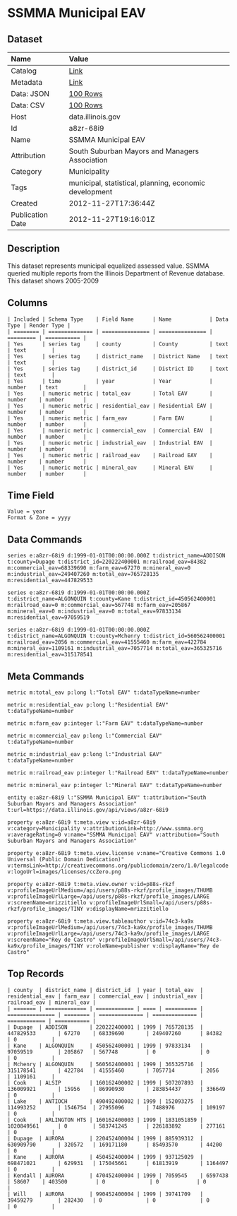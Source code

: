 # SSMMA Municipal EAV

## Dataset

| Name | Value |
| :--- | :---- |
| Catalog | [Link](https://catalog.data.gov/dataset/ssmma-municipal-eav-1930b) |
| Metadata | [Link](https://data.illinois.gov/api/views/a8zr-68i9) |
| Data: JSON | [100 Rows](https://data.illinois.gov/api/views/a8zr-68i9/rows.json?max_rows=100) |
| Data: CSV | [100 Rows](https://data.illinois.gov/api/views/a8zr-68i9/rows.csv?max_rows=100) |
| Host | data.illinois.gov |
| Id | a8zr-68i9 |
| Name | SSMMA Municipal EAV |
| Attribution | South Suburban Mayors and Managers Association |
| Category | Municipality |
| Tags | municipal, statistical, planning, economic development |
| Created | 2012-11-27T17:36:44Z |
| Publication Date | 2012-11-27T19:16:01Z |

## Description

This dataset represents municipal equalized assessed value. SSMMA queried multiple reports from the Illinois Department of Revenue database. This dataset shows 2005-2009

## Columns

```ls
| Included | Schema Type    | Field Name      | Name            | Data Type | Render Type |
| ======== | ============== | =============== | =============== | ========= | =========== |
| Yes      | series tag     | county          | County          | text      | text        |
| Yes      | series tag     | district_name   | District Name   | text      | text        |
| Yes      | series tag     | district_id     | District ID     | text      | text        |
| Yes      | time           | year            | Year            | number    | text        |
| Yes      | numeric metric | total_eav       | Total EAV       | number    | number      |
| Yes      | numeric metric | residential_eav | Residential EAV | number    | number      |
| Yes      | numeric metric | farm_eav        | Farm EAV        | number    | number      |
| Yes      | numeric metric | commercial_eav  | Commercial EAV  | number    | number      |
| Yes      | numeric metric | industrial_eav  | Industrial EAV  | number    | number      |
| Yes      | numeric metric | railroad_eav    | Railroad EAV    | number    | number      |
| Yes      | numeric metric | mineral_eav     | Mineral EAV     | number    | number      |
```

## Time Field

```ls
Value = year
Format & Zone = yyyy
```

## Data Commands

```ls
series e:a8zr-68i9 d:1999-01-01T00:00:00.000Z t:district_name=ADDISON t:county=Dupage t:district_id=220222400001 m:railroad_eav=84382 m:commercial_eav=68339690 m:farm_eav=67270 m:mineral_eav=0 m:industrial_eav=249407260 m:total_eav=765728135 m:residential_eav=447829533

series e:a8zr-68i9 d:1999-01-01T00:00:00.000Z t:district_name=ALGONQUIN t:county=Kane t:district_id=450562400001 m:railroad_eav=0 m:commercial_eav=567748 m:farm_eav=205867 m:mineral_eav=0 m:industrial_eav=0 m:total_eav=97833134 m:residential_eav=97059519

series e:a8zr-68i9 d:1999-01-01T00:00:00.000Z t:district_name=ALGONQUIN t:county=Mchenry t:district_id=560562400001 m:railroad_eav=2056 m:commercial_eav=41555460 m:farm_eav=422784 m:mineral_eav=1109161 m:industrial_eav=7057714 m:total_eav=365325716 m:residential_eav=315178541
```

## Meta Commands

```ls
metric m:total_eav p:long l:"Total EAV" t:dataTypeName=number

metric m:residential_eav p:long l:"Residential EAV" t:dataTypeName=number

metric m:farm_eav p:integer l:"Farm EAV" t:dataTypeName=number

metric m:commercial_eav p:long l:"Commercial EAV" t:dataTypeName=number

metric m:industrial_eav p:long l:"Industrial EAV" t:dataTypeName=number

metric m:railroad_eav p:integer l:"Railroad EAV" t:dataTypeName=number

metric m:mineral_eav p:integer l:"Mineral EAV" t:dataTypeName=number

entity e:a8zr-68i9 l:"SSMMA Municipal EAV" t:attribution="South Suburban Mayors and Managers Association" t:url=https://data.illinois.gov/api/views/a8zr-68i9

property e:a8zr-68i9 t:meta.view v:id=a8zr-68i9 v:category=Municipality v:attributionLink=http://www.ssmma.org v:averageRating=0 v:name="SSMMA Municipal EAV" v:attribution="South Suburban Mayors and Managers Association"

property e:a8zr-68i9 t:meta.view.license v:name="Creative Commons 1.0 Universal (Public Domain Dedication)" v:termsLink=http://creativecommons.org/publicdomain/zero/1.0/legalcode v:logoUrl=images/licenses/ccZero.png

property e:a8zr-68i9 t:meta.view.owner v:id=p88s-rkzf v:profileImageUrlMedium=/api/users/p88s-rkzf/profile_images/THUMB v:profileImageUrlLarge=/api/users/p88s-rkzf/profile_images/LARGE v:screenName=mrizzitiello v:profileImageUrlSmall=/api/users/p88s-rkzf/profile_images/TINY v:displayName=mrizzitiello

property e:a8zr-68i9 t:meta.view.tableauthor v:id=74c3-ka9x v:profileImageUrlMedium=/api/users/74c3-ka9x/profile_images/THUMB v:profileImageUrlLarge=/api/users/74c3-ka9x/profile_images/LARGE v:screenName="Rey de Castro" v:profileImageUrlSmall=/api/users/74c3-ka9x/profile_images/TINY v:roleName=publisher v:displayName="Rey de Castro"
```

## Top Records

```ls
| county  | district_name | district_id  | year | total_eav  | residential_eav | farm_eav | commercial_eav | industrial_eav | railroad_eav | mineral_eav | 
| ======= | ============= | ============ | ==== | ========== | =============== | ======== | ============== | ============== | ============ | =========== | 
| Dupage  | ADDISON       | 220222400001 | 1999 | 765728135  | 447829533       | 67270    | 68339690       | 249407260      | 84382        | 0           | 
| Kane    | ALGONQUIN     | 450562400001 | 1999 | 97833134   | 97059519        | 205867   | 567748         | 0              | 0            | 0           | 
| Mchenry | ALGONQUIN     | 560562400001 | 1999 | 365325716  | 315178541       | 422784   | 41555460       | 7057714        | 2056         | 1109161     | 
| Cook    | ALSIP         | 160162400002 | 1999 | 507207893  | 136009921       | 15956    | 86990930       | 283854437      | 336649       | 0           | 
| Lake    | ANTIOCH       | 490492400002 | 1999 | 152093275  | 114993252       | 1546754  | 27955096       | 7488976        | 109197       | 0           | 
| Cook    | ARLINGTON HTS | 160162400003 | 1999 | 1831051859 | 1020849561      | 0        | 583741245      | 226183892      | 277161       | 0           | 
| Dupage  | AURORA        | 220452400004 | 1999 | 885939312  | 630909790       | 320572   | 169171180      | 85493570       | 44200        | 0           | 
| Kane    | AURORA        | 450452400004 | 1999 | 937125029  | 698471021       | 629931   | 175045661      | 61813919       | 1164497      | 0           | 
| Kendall | AURORA        | 470452400004 | 1999 | 7059545    | 6597438         | 58607    | 403500         | 0              | 0            | 0           | 
| Will    | AURORA        | 990452400004 | 1999 | 39741709   | 39459279        | 282430   | 0              | 0              | 0            | 0           | 
```